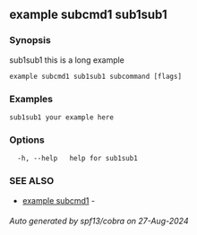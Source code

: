 ## example subcmd1 sub1sub1



### Synopsis

sub1sub1 this is a long example

```
example subcmd1 sub1sub1 subcommand [flags]
```

### Examples

```
sub1sub1 your example here
```

### Options

```
  -h, --help   help for sub1sub1
```

### SEE ALSO

* [example subcmd1](../subcmd1.md)	 - 

###### Auto generated by spf13/cobra on 27-Aug-2024
